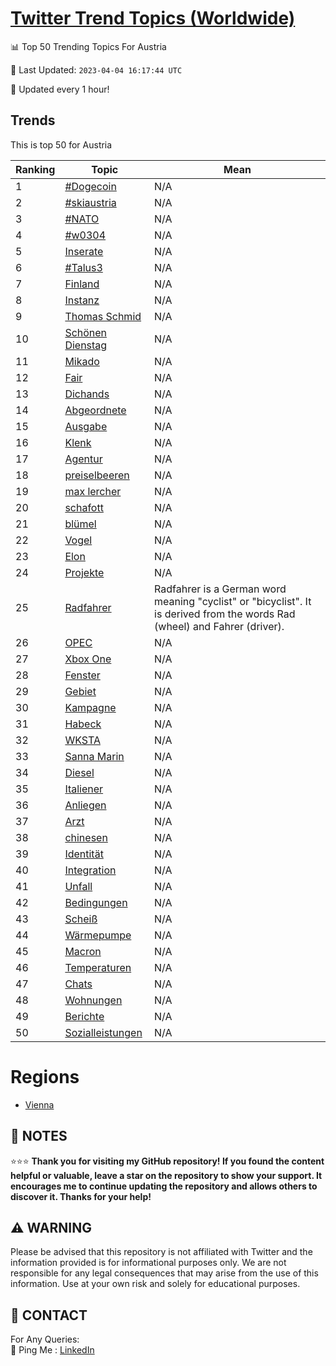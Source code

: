 [Twitter Trend Topics (Worldwide)](https://github.com/ErcinDedeoglu/Twitter-Trend-Topics)
==========


📊 Top 50 Trending Topics For Austria

📆 Last Updated: `2023-04-04 16:17:44 UTC`

🔧 Updated every 1 hour!


## Trends

This is top 50 for Austria

| Ranking | Topic | Mean |
| ------- | ------------ | ------------ |
| 1 | [#Dogecoin](http://twitter.com/search?q=%23Dogecoin) | N/A |
| 2 | [#skiaustria](http://twitter.com/search?q=%23skiaustria) | N/A |
| 3 | [#NATO](http://twitter.com/search?q=%23NATO) | N/A |
| 4 | [#w0304](http://twitter.com/search?q=%23w0304) | N/A |
| 5 | [Inserate](http://twitter.com/search?q=Inserate) | N/A |
| 6 | [#Talus3](http://twitter.com/search?q=%23Talus3) | N/A |
| 7 | [Finland](http://twitter.com/search?q=Finland) | N/A |
| 8 | [Instanz](http://twitter.com/search?q=Instanz) | N/A |
| 9 | [Thomas Schmid](http://twitter.com/search?q=Thomas+Schmid) | N/A |
| 10 | [Schönen Dienstag](http://twitter.com/search?q=Sch%c3%b6nen+Dienstag) | N/A |
| 11 | [Mikado](http://twitter.com/search?q=Mikado) | N/A |
| 12 | [Fair](http://twitter.com/search?q=Fair) | N/A |
| 13 | [Dichands](http://twitter.com/search?q=Dichands) | N/A |
| 14 | [Abgeordnete](http://twitter.com/search?q=Abgeordnete) | N/A |
| 15 | [Ausgabe](http://twitter.com/search?q=Ausgabe) | N/A |
| 16 | [Klenk](http://twitter.com/search?q=Klenk) | N/A |
| 17 | [Agentur](http://twitter.com/search?q=Agentur) | N/A |
| 18 | [preiselbeeren](http://twitter.com/search?q=preiselbeeren) | N/A |
| 19 | [max lercher](http://twitter.com/search?q=max+lercher) | N/A |
| 20 | [schafott](http://twitter.com/search?q=schafott) | N/A |
| 21 | [blümel](http://twitter.com/search?q=bl%c3%bcmel) | N/A |
| 22 | [Vogel](http://twitter.com/search?q=Vogel) | N/A |
| 23 | [Elon](http://twitter.com/search?q=Elon) | N/A |
| 24 | [Projekte](http://twitter.com/search?q=Projekte) | N/A |
| 25 | [Radfahrer](http://twitter.com/search?q=Radfahrer) | Radfahrer is a German word meaning "cyclist" or "bicyclist". It is derived from the words Rad (wheel) and Fahrer (driver). |
| 26 | [OPEC](http://twitter.com/search?q=OPEC) | N/A |
| 27 | [Xbox One](http://twitter.com/search?q=Xbox+One) | N/A |
| 28 | [Fenster](http://twitter.com/search?q=Fenster) | N/A |
| 29 | [Gebiet](http://twitter.com/search?q=Gebiet) | N/A |
| 30 | [Kampagne](http://twitter.com/search?q=Kampagne) | N/A |
| 31 | [Habeck](http://twitter.com/search?q=Habeck) | N/A |
| 32 | [WKSTA](http://twitter.com/search?q=WKSTA) | N/A |
| 33 | [Sanna Marin](http://twitter.com/search?q=Sanna+Marin) | N/A |
| 34 | [Diesel](http://twitter.com/search?q=Diesel) | N/A |
| 35 | [Italiener](http://twitter.com/search?q=Italiener) | N/A |
| 36 | [Anliegen](http://twitter.com/search?q=Anliegen) | N/A |
| 37 | [Arzt](http://twitter.com/search?q=Arzt) | N/A |
| 38 | [chinesen](http://twitter.com/search?q=chinesen) | N/A |
| 39 | [Identität](http://twitter.com/search?q=Identit%c3%a4t) | N/A |
| 40 | [Integration](http://twitter.com/search?q=Integration) | N/A |
| 41 | [Unfall](http://twitter.com/search?q=Unfall) | N/A |
| 42 | [Bedingungen](http://twitter.com/search?q=Bedingungen) | N/A |
| 43 | [Scheiß](http://twitter.com/search?q=Schei%c3%9f) | N/A |
| 44 | [Wärmepumpe](http://twitter.com/search?q=W%c3%a4rmepumpe) | N/A |
| 45 | [Macron](http://twitter.com/search?q=Macron) | N/A |
| 46 | [Temperaturen](http://twitter.com/search?q=Temperaturen) | N/A |
| 47 | [Chats](http://twitter.com/search?q=Chats) | N/A |
| 48 | [Wohnungen](http://twitter.com/search?q=Wohnungen) | N/A |
| 49 | [Berichte](http://twitter.com/search?q=Berichte) | N/A |
| 50 | [Sozialleistungen](http://twitter.com/search?q=Sozialleistungen) | N/A |



# Regions

* [Vienna](</Austria/Vienna.md>)



## 📝 NOTES

⭐⭐⭐ **Thank you for visiting my GitHub repository! If you found the content helpful or valuable, leave a star on the repository to show your support. It encourages me to continue updating the repository and allows others to discover it. Thanks for your help!**


## ⚠️ WARNING

Please be advised that this repository is not affiliated with Twitter and the information provided is for informational purposes only. We are not responsible for any legal consequences that may arise from the use of this information. Use at your own risk and solely for educational purposes.


## 📨 CONTACT

 For Any Queries:  
            🏓 Ping Me : [LinkedIn](https://www.linkedin.com/in/ercindedeoglu/)
